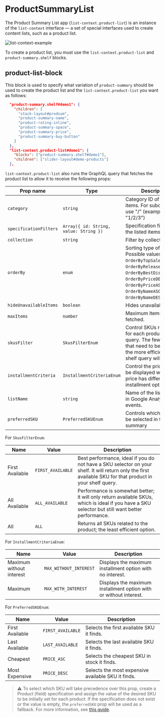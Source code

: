 # ProductSummaryList

The Product Summary List app (`list-context.product-list`) is an instance of the `list-context` interface — a set of special interfaces used to create content lists, such as a product list.

![list-context-example](https://cdn.jsdelivr.net/gh/vtexdocs/dev-portal-content@main/images/vtex-product-summary-productsummarylist-0.png)

To create a product list, you must use the `list-context.product-list` and `product-summary.shelf` blocks.

## product-list-block

This block is used to specify what variation of `product-summary` should be used to create the product list and the `list-context.product-list` you want as follows:

```json
  "product-summary.shelf#demo1": {
    "children": [
      "stack-layout#prodsum",
      "product-summary-name",
      "product-rating-inline",
      "product-summary-space",
      "product-summary-price",
      "product-summary-buy-button"
    ]
  },
  "list-context.product-list#demo1": {
    "blocks": ["product-summary.shelf#demo1"],
    "children": ["slider-layout#demo-products"]
  },
```

`list-context.product-list` also runs the GraphQL query that fetches the product list to allow it to receive the following props:

| Prop name              | Type                                   | Description                                                                                                                                                                                                  | Default value            |
| ---------------------- | -------------------------------------- | ------------------------------------------------------------------------------------------------------------------------------------------------------------------------------------------------------------ | ------------------------ |
| `category`             | `string`                               | Category ID of the listed items. For subcategories, use "/" (example: "1/2/3")                                                                                                                               | -                        |
| `specificationFilters` | `Array({ id: String, value: String })` | Specification filters of the listed items.                                                                                                                                                                   | []                       |
| `collection`           | `string`                               | Filter by collection.                                                                                                                                                                                        | -                        |
| `orderBy`              | `enum`                                 | Sorting type of the items. Possible values are: `''`, `OrderByTopSaleDESC`, `OrderByReleaseDateDESC`, `OrderByBestDiscountDESC`, `OrderByPriceDESC`, `OrderByPriceASC`, `OrderByNameASC`, `OrderByNameDESC`. | `OrderByTopSaleDESC`     |
| `hideUnavailableItems` | `boolean`                              | Hides unavailable items.                                                                                                                                                                                     | `false`                  |
| `maxItems`             | `number`                               | Maximum items to be fetched.                                                                                                                                                                                 | `10`                     |
| `skusFilter`           | `SkusFilterEnum`                       | Control SKUs returned for each product in the query. The fewer SKUs that need to be returned, the more efficient your shelf query will be.                                                                   | `"ALL_AVAILABLE"`        |
| `installmentCriteria`  | `InstallmentCriteriaEnum`              | Control the price that will be displayed when the price has different installment options.                                                                                                                   | `"MAX_WITHOUT_INTEREST"` |
| `listName`             | `string`                               | Name of the list property in Google Analytics events.                                                                                                                                                        | ``                     |
| `preferredSKU`         | `PreferredSKUEnum`                     | Controls which SKU will be selected in the summary                                                                                                                                                           | `"FIRST_AVAILABLE"`      |

For `SkusFilterEnum`:

| Name            | Value             | Description                                                                                                                                                |
| --------------- | ----------------- | ---------------------------------------------------------------------------------------------------------------------------------------------------------- |
| First Available | `FIRST_AVAILABLE` | Best performance, ideal if you do not have a SKU selector on your shelf. It will return only the first available SKU for that product in your shelf query. |
| All Available   | `ALL_AVAILABLE`   | Performance is somewhat better; it will only return available SKUs, which is ideal if you have a SKU selector but still want better performance.           |
| All             | `ALL`             | Returns all SKUs related to the product; the least efficient option.                                                                                       |

For `InstallmentCriteriaEnum`:

| Name                     | Value                  | Description                                                       |
| ------------------------ | ---------------------- | ----------------------------------------------------------------- |
| Maximum without interest | `MAX_WITHOUT_INTEREST` | Displays the maximum installment option with no interest.         |
| Maximum                  | `MAX_WITH_INTEREST`    | Displays the maximum installment option with or without interest. |

For `PreferredSKUEnum`:

| Name            | Value             | Description                                        |
| --------------- | ----------------- | -------------------------------------------------- |
| First Available | `FIRST_AVAILABLE` | Selects the first available SKU it finds.          |
| Last Available  | `LAST_AVAILABLE`  | Selects the last available SKU it finds.           |
| Cheapest        | `PRICE_ASC`       | Selects the cheapest SKU in stock it finds.        |
| Most Expensive  | `PRICE_DESC`      | Selects the most expensive available SKU it finds. |

> ⚠️ To select which SKU will take precedence over this prop, create a Product (field) specification and assign the value of the desired SKU to be initially set for each product. If the specification does not exist or the value is empty, the `preferredSKU` prop will be used as a fallback. For more information, see [this guide](https://developers.vtex.com/docs/guides/vtex-io-documentation-configuring-custom-images-for-the-sku-selector).

